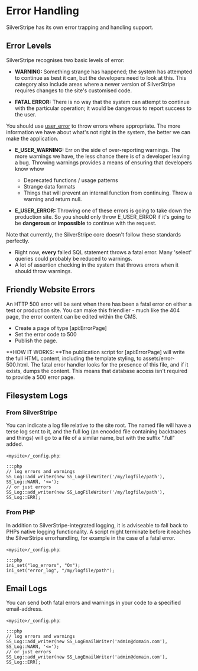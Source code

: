# Error Handling

SilverStripe has its own error trapping and handling support.

## Error Levels

SilverStripe recognises two basic levels of error:

*  **WARNING:** Something strange has happened; the system has attempted to continue as best it can, but the developers
need to look at this.  This category also include areas where a newer version of SilverStripe requires changes to the
site's customised code.

*  **FATAL ERROR:** There is no way that the system can attempt to continue with the particular operation; it would be
dangerous to report success to the user.

You should use [user_error](http://www.php.net/user_error) to throw errors where appropriate.  The more information we
have about what's not right in the system, the better we can make the application.

*  **E_USER_WARNING:** Err on the side of over-reporting warnings.  The more warnings we have, the less chance there is
of a developer leaving a bug.  Throwing warnings provides a means of ensuring that developers know whow
    * Deprecated functions / usage patterns
    * Strange data formats
    * Things that will prevent an internal function from continuing.  Throw a warning and return null.

*  **E_USER_ERROR:** Throwing one of these errors is going to take down the production site.  So you should only throw
E_USER_ERROR if it's going to be **dangerous** or **impossible** to continue with the request.

Note that currently, the SilverStripe core doesn't follow these standards perfectly.

*  Right now, **every** failed SQL statement throws a fatal error.  Many 'select' queries could probably be reduced to
warnings.
*  A lot of assertion checking in the system that throws errors when it should throw warnings.

## Friendly Website Errors

An HTTP 500 error will be sent when there has been a fatal error on either a test or production site.  You can make this
friendlier - much like the 404 page, the error content can be edited within the CMS.

*  Create a page of type [api:ErrorPage]
*  Set the error code to 500
*  Publish the page.

**HOW IT WORKS: **The publication script for [api:ErrorPage] will write the full HTML content, including the template styling,
to assets/error-500.html.  The fatal error handler looks for the presence of this file, and if it exists, dumps the
content.  This means that database access isn't required to provide a 500 error page.

## Filesystem Logs



### From SilverStripe

You can indicate a log file relative to the site root. The named file will have a terse log sent to it, and the full log
(an encoded file containing backtraces and things) will go to a file of a similar name, but with the suffix ".full"
added.

`<mysite>/_config.php`:

	:::php
	// log errors and warnings
	SS_Log::add_writer(new SS_LogFileWriter('/my/logfile/path'), SS_Log::WARN, '<=');
	// or just errors
	SS_Log::add_writer(new SS_LogFileWriter('/my/logfile/path'), SS_Log::ERR);

### From PHP

In addition to SilverStripe-integrated logging, it is adviseable to fall back to PHPs native logging functionality. A
script might terminate before it reaches the SilverStripe errorhandling, for example in the case of a fatal error.

`<mysite>/_config.php`:

	:::php
	ini_set("log_errors", "On");
	ini_set("error_log", "/my/logfile/path");



## Email Logs

You can send both fatal errors and warnings in your code to a specified email-address.

`<mysite>/_config.php`:

	:::php
	// log errors and warnings
	SS_Log::add_writer(new SS_LogEmailWriter('admin@domain.com'), SS_Log::WARN, '<=');
	// or just errors
	SS_Log::add_writer(new SS_LogEmailWriter('admin@domain.com'), SS_Log::ERR);
